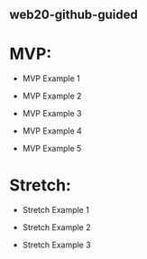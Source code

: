 ## web20-github-guided
 
# MVP:

* MVP Example 1

* MVP Example 2

* MVP Example 3

* MVP Example 4

* MVP Example 5

# Stretch:

* Stretch Example 1

* Stretch Example 2

* Stretch Example 3
